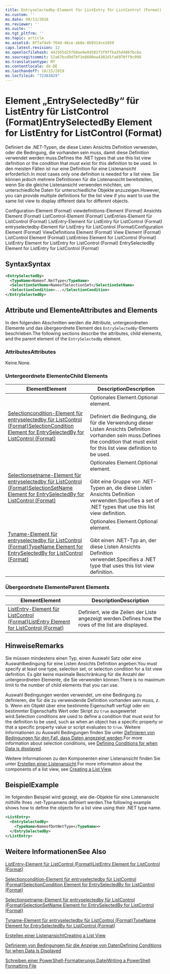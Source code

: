 ```yaml
---
title: Entryselectedby-Element für ListEntry für ListControl (Format) | Microsoft-Dokumentation
ms.custom: ''
ms.date: 09/13/2016
ms.reviewer: ''
ms.suite: ''
ms.tgt_pltfrm: ''
ms.topic: article
ms.assetid: 0f7a74e9-764d-46ce-ab8e-8b9314ce1659
caps.latest.revision: 12
ms.openlocfilehash: 442565d25f60ae8e04501f3f9ffba35d486fbc8a
ms.sourcegitcommit: 52a67bcd9d7bf3e8600ea4302d1fa8970ff9c998
ms.translationtype: MT
ms.contentlocale: de-DE
ms.lasthandoff: 10/15/2019
ms.locfileid: "72363829"
---
```

# <a name="entryselectedby-element-for-listentry-for-listcontrol-format"></a><span data-ttu-id="19b41-102">Element „EntrySelectedBy“ für ListEntry für ListControl (Format)</span><span class="sxs-lookup"><span data-stu-id="19b41-102">EntrySelectedBy Element for ListEntry for ListControl (Format)</span></span>

<span data-ttu-id="19b41-103">Definiert die .NET-Typen, die diese Listen Ansichts Definition verwenden, oder die Bedingung, die vorhanden sein muss, damit diese Definition verwendet werden muss.</span><span class="sxs-lookup"><span data-stu-id="19b41-103">Defines the .NET types that use this list view definition or the condition that must exist for this definition to be used.</span></span> <span data-ttu-id="19b41-104">In den meisten Fällen ist nur eine Definition für eine Listenansicht erforderlich.</span><span class="sxs-lookup"><span data-stu-id="19b41-104">In most cases only one definition is needed for a list view.</span></span> <span data-ttu-id="19b41-105">Sie können jedoch mehrere Definitionen für die Listenansicht bereitstellen, wenn Sie die gleiche Listenansicht verwenden möchten, um unterschiedliche Daten für unterschiedliche Objekte anzuzeigen.</span><span class="sxs-lookup"><span data-stu-id="19b41-105">However, you can provide multiple definitions for the list view if you want to use the same list view to display different data for different objects.</span></span>

<span data-ttu-id="19b41-106">Configuration-Element (Format) viewdefinitions-Element (Format) Ansichts Element (Format) ListControl-Element (Format) ListEntries-Element für ListControl (Format) ListEntry-Element für ListEntry für ListControl (Format) entryselectedby-Element für ListEntry für ListControl (Format)</span><span class="sxs-lookup"><span data-stu-id="19b41-106">Configuration Element (Format) ViewDefinitions Element (Format) View Element (Format) ListControl Element (Format) ListEntries Element for ListControl (Format) ListEntry Element for ListEntry for ListControl (Format) EntrySelectedBy Element for ListEntry for ListControl (Format)</span></span>

## <a name="syntax"></a><span data-ttu-id="19b41-107">Syntax</span><span class="sxs-lookup"><span data-stu-id="19b41-107">Syntax</span></span>

```xml
<EntrySelectedBy>
  <TypeName>Nameof.NetType</TypeName>
  <SelectionSetName>NameofSelectionSet</SelectionSetName>
  <SelectionCondition>...</SelectionCondition>
</EntrySelectedBy>
```

## <a name="attributes-and-elements"></a><span data-ttu-id="19b41-108">Attribute und Elemente</span><span class="sxs-lookup"><span data-stu-id="19b41-108">Attributes and Elements</span></span>

<span data-ttu-id="19b41-109">In den folgenden Abschnitten werden die Attribute, untergeordneten Elemente und das übergeordnete Element des `EntrySelectedBy`-Elements beschrieben.</span><span class="sxs-lookup"><span data-stu-id="19b41-109">The following sections describe the attributes, child elements, and the parent element of the `EntrySelectedBy` element.</span></span>

### <a name="attributes"></a><span data-ttu-id="19b41-110">Attributes</span><span class="sxs-lookup"><span data-stu-id="19b41-110">Attributes</span></span>

<span data-ttu-id="19b41-111">Keine.</span><span class="sxs-lookup"><span data-stu-id="19b41-111">None.</span></span>

### <a name="child-elements"></a><span data-ttu-id="19b41-112">Untergeordnete Elemente</span><span class="sxs-lookup"><span data-stu-id="19b41-112">Child Elements</span></span>

|<span data-ttu-id="19b41-113">Element</span><span class="sxs-lookup"><span data-stu-id="19b41-113">Element</span></span>|<span data-ttu-id="19b41-114">Description</span><span class="sxs-lookup"><span data-stu-id="19b41-114">Description</span></span>|
|-------------|-----------------|
|[<span data-ttu-id="19b41-115">Selectioncondition-Element für entryselectedby für ListControl (Format)</span><span class="sxs-lookup"><span data-stu-id="19b41-115">SelectionCondition Element for EntrySelectedBy for ListControl  (Format)</span></span>](./selectioncondition-element-for-entryselectedby-for-listcontrol-format.md)|<span data-ttu-id="19b41-116">Optionales Element.</span><span class="sxs-lookup"><span data-stu-id="19b41-116">Optional element.</span></span><br /><br /> <span data-ttu-id="19b41-117">Definiert die Bedingung, die für die Verwendung dieser Listen Ansichts Definition vorhanden sein muss.</span><span class="sxs-lookup"><span data-stu-id="19b41-117">Defines the condition that must exist for this list view definition to be used.</span></span>|
|[<span data-ttu-id="19b41-118">Selectionsetname-Element für entryselectedby für ListControl (Format)</span><span class="sxs-lookup"><span data-stu-id="19b41-118">SelectionSetName Element for EntrySelectedBy for ListControl (Format)</span></span>](./selectionsetname-element-for-entryselectedby-for-listcontrol-format.md)|<span data-ttu-id="19b41-119">Optionales Element.</span><span class="sxs-lookup"><span data-stu-id="19b41-119">Optional element.</span></span><br /><br /> <span data-ttu-id="19b41-120">Gibt eine Gruppe von .NET-Typen an, die diese Listen Ansichts Definition verwenden.</span><span class="sxs-lookup"><span data-stu-id="19b41-120">Specifies a set of .NET types that use this list view definition.</span></span>|
|[<span data-ttu-id="19b41-121">Tyname-Element für entryselectedby für ListControl (Format)</span><span class="sxs-lookup"><span data-stu-id="19b41-121">TypeName Element for EntrySelectedBy for ListControl (Format)</span></span>](./typename-element-for-entryselectedby-for-listcontrol-format.md)|<span data-ttu-id="19b41-122">Optionales Element.</span><span class="sxs-lookup"><span data-stu-id="19b41-122">Optional element.</span></span><br /><br /> <span data-ttu-id="19b41-123">Gibt einen .NET-Typ an, der diese Listen Ansichts Definition verwendet.</span><span class="sxs-lookup"><span data-stu-id="19b41-123">Specifies a .NET type that uses this list view definition.</span></span>|

### <a name="parent-elements"></a><span data-ttu-id="19b41-124">Übergeordnete Elemente</span><span class="sxs-lookup"><span data-stu-id="19b41-124">Parent Elements</span></span>

|<span data-ttu-id="19b41-125">Element</span><span class="sxs-lookup"><span data-stu-id="19b41-125">Element</span></span>|<span data-ttu-id="19b41-126">Description</span><span class="sxs-lookup"><span data-stu-id="19b41-126">Description</span></span>|
|-------------|-----------------|
|[<span data-ttu-id="19b41-127">ListEntry-Element für ListControl (Format)</span><span class="sxs-lookup"><span data-stu-id="19b41-127">ListEntry Element for ListControl (Format)</span></span>](./listentry-element-for-listcontrol-format.md)|<span data-ttu-id="19b41-128">Definiert, wie die Zeilen der Liste angezeigt werden.</span><span class="sxs-lookup"><span data-stu-id="19b41-128">Defines how the rows of the list are displayed.</span></span>|

## <a name="remarks"></a><span data-ttu-id="19b41-129">Hinweise</span><span class="sxs-lookup"><span data-stu-id="19b41-129">Remarks</span></span>

<span data-ttu-id="19b41-130">Sie müssen mindestens einen Typ, einen Auswahl Satz oder eine Auswahlbedingung für eine Listen Ansichts Definition angeben.</span><span class="sxs-lookup"><span data-stu-id="19b41-130">You must specify at least one type, selection set, or selection condition for a list view definition.</span></span> <span data-ttu-id="19b41-131">Es gibt keine maximale Beschränkung für die Anzahl der untergeordneten Elemente, die Sie verwenden können.</span><span class="sxs-lookup"><span data-stu-id="19b41-131">There is no maximum limit to the number of child elements that you can use.</span></span>

<span data-ttu-id="19b41-132">Auswahl Bedingungen werden verwendet, um eine Bedingung zu definieren, die für die zu verwendende Definition vorhanden sein muss, z. b. Wenn ein Objekt über eine bestimmte Eigenschaft verfügt oder ein bestimmter Eigenschafts Wert oder Skript zu `true` ausgewertet wird.</span><span class="sxs-lookup"><span data-stu-id="19b41-132">Selection conditions are used to define a condition that must exist for the definition to be used, such as when an object has a specific property or that a specific property value or script evaluates to `true`.</span></span> <span data-ttu-id="19b41-133">Weitere Informationen zu Auswahl Bedingungen finden Sie unter [Definieren von Bedingungen für den Fall, dass Daten angezeigt werden](./defining-conditions-for-displaying-data.md).</span><span class="sxs-lookup"><span data-stu-id="19b41-133">For more information about selection conditions, see [Defining Conditions for when Data is displayed](./defining-conditions-for-displaying-data.md).</span></span>

<span data-ttu-id="19b41-134">Weitere Informationen zu den Komponenten einer Listenansicht finden Sie unter [Erstellen einer Listenansicht](./creating-a-list-view.md).</span><span class="sxs-lookup"><span data-stu-id="19b41-134">For more information about the components of a list view, see [Creating a List View](./creating-a-list-view.md).</span></span>

## <a name="example"></a><span data-ttu-id="19b41-135">Beispiel</span><span class="sxs-lookup"><span data-stu-id="19b41-135">Example</span></span>

<span data-ttu-id="19b41-136">Im folgenden Beispiel wird gezeigt, wie die-Objekte für eine Listenansicht mithilfe Ihres .net-Typnamens definiert werden.</span><span class="sxs-lookup"><span data-stu-id="19b41-136">The following example shows how to define the objects for a list view using their .NET type name.</span></span>

```xml
<ListEntry>
  <EntrySelectedBy>
    <TypeName>NameofDotNetType</TypeName>>
  </EntrySelectedBy>
</ListEntry>
```

## <a name="see-also"></a><span data-ttu-id="19b41-137">Weitere Informationen</span><span class="sxs-lookup"><span data-stu-id="19b41-137">See Also</span></span>

[<span data-ttu-id="19b41-138">ListEntry-Element für ListControl (Format)</span><span class="sxs-lookup"><span data-stu-id="19b41-138">ListEntry Element for ListControl (Format)</span></span>](./listentry-element-for-listcontrol-format.md)

[<span data-ttu-id="19b41-139">Selectioncondition-Element für entryselectedby für ListControl (Format)</span><span class="sxs-lookup"><span data-stu-id="19b41-139">SelectionCondition Element for EntrySelectedBy for ListControl (Format)</span></span>](./selectioncondition-element-for-entryselectedby-for-listcontrol-format.md)

[<span data-ttu-id="19b41-140">Selectionsetname-Element für entryselectedby für ListControl (Format)</span><span class="sxs-lookup"><span data-stu-id="19b41-140">SelectionSetName Element for EntrySelectedBy for ListControl (Format)</span></span>](./selectionsetname-element-for-entryselectedby-for-listcontrol-format.md)

[<span data-ttu-id="19b41-141">Tyname-Element für entryselectedby für ListControl (Format)</span><span class="sxs-lookup"><span data-stu-id="19b41-141">TypeName Element for EntrySelectedBy for ListControl (Format)</span></span>](./typename-element-for-entryselectedby-for-listcontrol-format.md)

[<span data-ttu-id="19b41-142">Erstellen einer Listenansicht</span><span class="sxs-lookup"><span data-stu-id="19b41-142">Creating a List View</span></span>](./creating-a-list-view.md)

[<span data-ttu-id="19b41-143">Definieren von Bedingungen für die Anzeige von Daten</span><span class="sxs-lookup"><span data-stu-id="19b41-143">Defining Conditions for when Data is Displayed</span></span>](./defining-conditions-for-displaying-data.md)

[<span data-ttu-id="19b41-144">Schreiben einer PowerShell-Formatierungs Datei</span><span class="sxs-lookup"><span data-stu-id="19b41-144">Writing a PowerShell Formatting File</span></span>](./writing-a-powershell-formatting-file.md)
